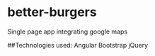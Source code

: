 # better-burgers
Single page app integrating google maps

##Technologies used:
Angular
Bootstrap
jQuery


